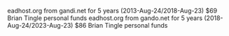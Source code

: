 eadhost.org from gandi.net for 5 years (2013-Aug-24/2018-Aug-23) $69 Brian Tingle personal funds
eadhost.org from gando.net for 5 years (2018-Aug-24/2023-Aug-23) $86 Brian Tingle personal funds
